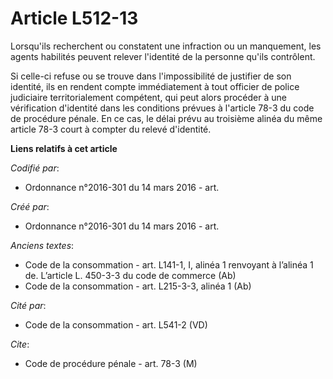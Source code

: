 # Article L512-13

Lorsqu'ils recherchent ou constatent une infraction ou un manquement, les agents habilités peuvent relever l'identité de la
personne qu'ils contrôlent.

Si celle-ci refuse ou se trouve dans l'impossibilité de justifier de son identité, ils en rendent compte immédiatement à tout
officier de police judiciaire territorialement compétent, qui peut alors procéder à une vérification d'identité dans les
conditions prévues à l'article 78-3 du code de procédure pénale. En ce cas, le délai prévu au troisième alinéa du même
article 78-3 court à compter du relevé d'identité.

**Liens relatifs à cet article**

_Codifié par_:

  - Ordonnance n°2016-301 du 14 mars 2016 - art.

_Créé par_:

  - Ordonnance n°2016-301 du 14 mars 2016 - art.

_Anciens textes_:

  - Code de la consommation - art. L141-1, I, alinéa 1 renvoyant à l’alinéa 1 de. L’article L. 450-3-3 du code de commerce (Ab)
  - Code de la consommation - art. L215-3-3, alinéa 1 (Ab)

_Cité par_:

  - Code de la consommation - art. L541-2 (VD)

_Cite_:

  - Code de procédure pénale - art. 78-3 (M)
